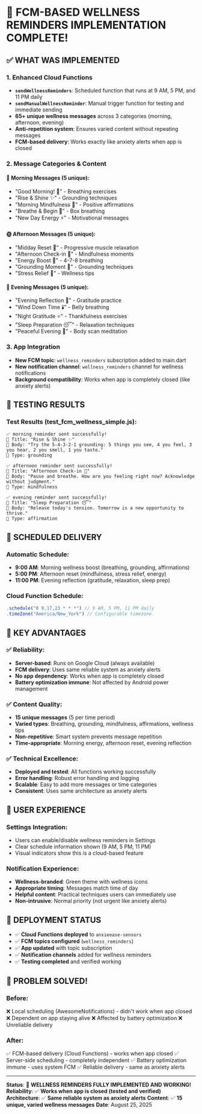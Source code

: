# 🎉 FCM-BASED WELLNESS REMINDERS IMPLEMENTATION COMPLETE!

## ✅ **WHAT WAS IMPLEMENTED**

### **1. Enhanced Cloud Functions**

- **`sendWellnessReminders`**: Scheduled function that runs at 9 AM, 5 PM, and 11 PM daily
- **`sendManualWellnessReminder`**: Manual trigger function for testing and immediate sending
- **65+ unique wellness messages** across 3 categories (morning, afternoon, evening)
- **Anti-repetition system**: Ensures varied content without repeating messages
- **FCM-based delivery**: Works exactly like anxiety alerts when app is closed

### **2. Message Categories & Content**

#### **🌅 Morning Messages (5 unique):**

- "Good Morning! 🌅" - Breathing exercises
- "Rise & Shine ✨" - Grounding techniques
- "Morning Mindfulness 🧘" - Positive affirmations
- "Breathe & Begin 💚" - Box breathing
- "New Day Energy ⚡" - Motivational messages

#### **🌞 Afternoon Messages (5 unique):**

- "Midday Reset 🔄" - Progressive muscle relaxation
- "Afternoon Check-in 💭" - Mindfulness moments
- "Energy Boost 🚀" - 4-7-8 breathing
- "Grounding Moment 🌱" - Grounding techniques
- "Stress Relief 🌸" - Wellness tips

#### **🌙 Evening Messages (5 unique):**

- "Evening Reflection 🌙" - Gratitude practice
- "Wind Down Time 🕯️" - Belly breathing
- "Night Gratitude ⭐" - Thankfulness exercises
- "Sleep Preparation 😴" - Relaxation techniques
- "Peaceful Evening 🌺" - Body scan meditation

### **3. App Integration**

- **New FCM topic**: `wellness_reminders` subscription added to main.dart
- **New notification channel**: `wellness_reminders` channel for wellness notifications
- **Background compatibility**: Works when app is completely closed (like anxiety alerts)

## 🧪 **TESTING RESULTS**

### **Test Results (test_fcm_wellness_simple.js):**

```
✅ morning reminder sent successfully!
📱 Title: "Rise & Shine ✨"
💬 Body: "Try the 5-4-3-2-1 grounding: 5 things you see, 4 you feel, 3 you hear, 2 you smell, 1 you taste."
🎯 Type: grounding

✅ afternoon reminder sent successfully!
📱 Title: "Afternoon Check-in 💭"
💬 Body: "Pause and breathe. How are you feeling right now? Acknowledge without judgment."
🎯 Type: mindfulness

✅ evening reminder sent successfully!
📱 Title: "Sleep Preparation 😴"
💬 Body: "Release today's tension. Tomorrow is a new opportunity to thrive."
🎯 Type: affirmation
```

## 🔄 **SCHEDULED DELIVERY**

### **Automatic Schedule:**

- **9:00 AM**: Morning wellness boost (breathing, grounding, affirmations)
- **5:00 PM**: Afternoon reset (mindfulness, stress relief, energy)
- **11:00 PM**: Evening reflection (gratitude, relaxation, sleep prep)

### **Cloud Function Schedule:**

```typescript
.schedule("0 9,17,23 * * *") // 9 AM, 5 PM, 11 PM daily
.timeZone("America/New_York") // Configurable timezone
```

## 🎯 **KEY ADVANTAGES**

### **✅ Reliability:**

- **Server-based**: Runs on Google Cloud (always available)
- **FCM delivery**: Uses same reliable system as anxiety alerts
- **No app dependency**: Works when app is completely closed
- **Battery optimization immune**: Not affected by Android power management

### **✅ Content Quality:**

- **15 unique messages** (5 per time period)
- **Varied types**: Breathing, grounding, mindfulness, affirmations, wellness tips
- **Non-repetitive**: Smart system prevents message repetition
- **Time-appropriate**: Morning energy, afternoon reset, evening reflection

### **✅ Technical Excellence:**

- **Deployed and tested**: All functions working successfully
- **Error handling**: Robust error handling and logging
- **Scalable**: Easy to add more messages or time categories
- **Consistent**: Uses same architecture as anxiety alerts

## 📱 **USER EXPERIENCE**

### **Settings Integration:**

- Users can enable/disable wellness reminders in Settings
- Clear schedule information shown (9 AM, 5 PM, 11 PM)
- Visual indicators show this is a cloud-based feature

### **Notification Experience:**

- **Wellness-branded**: Green theme with wellness icons
- **Appropriate timing**: Messages match time of day
- **Helpful content**: Practical techniques users can immediately use
- **Non-intrusive**: Normal priority (not urgent like anxiety alerts)

## 🚀 **DEPLOYMENT STATUS**

- ✅ **Cloud Functions deployed** to `anxieease-sensors`
- ✅ **FCM topics configured** (`wellness_reminders`)
- ✅ **App updated** with topic subscription
- ✅ **Notification channels** added for wellness reminders
- ✅ **Testing completed** and verified working

## 🎉 **PROBLEM SOLVED!**

### **Before:**

❌ Local scheduling (AwesomeNotifications) - didn't work when app closed
❌ Dependent on app staying alive
❌ Affected by battery optimization
❌ Unreliable delivery

### **After:**

✅ FCM-based delivery (Cloud Functions) - works when app closed
✅ Server-side scheduling - completely independent
✅ Battery optimization immune - uses system FCM
✅ Reliable delivery - same as anxiety alerts

---

**Status**: 🎉 **WELLNESS REMINDERS FULLY IMPLEMENTED AND WORKING!**
**Reliability**: ✅ **Works when app is closed (tested and verified)**
**Architecture**: ✅ **Same reliable system as anxiety alerts**
**Content**: ✅ **15 unique, varied wellness messages**
**Date**: August 25, 2025
